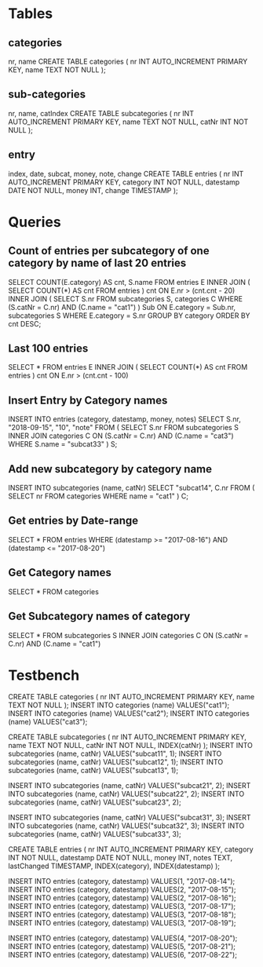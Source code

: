 Tables
======

## categories

nr, name
CREATE TABLE categories (
    nr INT AUTO_INCREMENT PRIMARY KEY,
    name TEXT NOT NULL
);

## sub-categories

nr, name, catIndex
CREATE TABLE subcategories (
    nr INT AUTO_INCREMENT PRIMARY KEY,
    name TEXT NOT NULL,
    catNr INT NOT NULL
);

## entry

index, date, subcat, money, note, change
CREATE TABLE entries (
    nr INT AUTO_INCREMENT PRIMARY KEY,
    category INT NOT NULL,
    datestamp DATE NOT NULL,
    money INT,
    change TIMESTAMP
);

Queries
=======

## Count of entries per subcategory of one category by name of last 20 entries

SELECT COUNT(E.category) AS cnt, S.name
FROM entries E
INNER JOIN (
    SELECT COUNT(*) AS cnt FROM entries
) cnt
ON E.nr > (cnt.cnt - 20)
INNER JOIN (
    SELECT S.nr 
    FROM subcategories S, categories C
    WHERE (S.catNr = C.nr) AND (C.name = "cat1")
) Sub
ON E.category = Sub.nr,
subcategories S
WHERE E.category = S.nr
GROUP BY category 
ORDER BY cnt DESC;

## Last 100 entries

SELECT * FROM entries E
INNER JOIN (
    SELECT COUNT(*) AS cnt FROM entries
) cnt
ON E.nr > (cnt.cnt - 100)

## Insert Entry by Category names

INSERT INTO entries (category, datestamp, money, notes)
SELECT S.nr, "2018-09-15", "10", "note" 
FROM (
    SELECT S.nr FROM subcategories S
    INNER JOIN categories C ON (S.catNr = C.nr) AND (C.name = "cat3")
    WHERE S.name = "subcat33"
) S;

## Add new subcategory by category name

INSERT INTO subcategories (name, catNr) SELECT "subcat14", C.nr
FROM (
    SELECT nr FROM categories
    WHERE name = "cat1"
) C;

## Get entries by Date-range

SELECT * FROM entries
WHERE (datestamp >= "2017-08-16")
AND (datestamp <= "2017-08-20")

## Get Category names

SELECT * FROM categories

## Get Subcategory names of category

SELECT * FROM subcategories S
INNER JOIN categories C ON
(S.catNr = C.nr) AND
(C.name = "cat1")


Testbench
=========

CREATE TABLE categories (
    nr INT AUTO_INCREMENT PRIMARY KEY,
    name TEXT NOT NULL
);
INSERT INTO categories (name) VALUES("cat1");
INSERT INTO categories (name) VALUES("cat2");
INSERT INTO categories (name) VALUES("cat3");

CREATE TABLE subcategories (
    nr INT AUTO_INCREMENT PRIMARY KEY,
    name TEXT NOT NULL,
    catNr INT NOT NULL,
    INDEX(catNr)
);
INSERT INTO subcategories (name, catNr) VALUES("subcat11", 1);
INSERT INTO subcategories (name, catNr) VALUES("subcat12", 1);
INSERT INTO subcategories (name, catNr) VALUES("subcat13", 1);

INSERT INTO subcategories (name, catNr) VALUES("subcat21", 2);
INSERT INTO subcategories (name, catNr) VALUES("subcat22", 2);
INSERT INTO subcategories (name, catNr) VALUES("subcat23", 2);

INSERT INTO subcategories (name, catNr) VALUES("subcat31", 3);
INSERT INTO subcategories (name, catNr) VALUES("subcat32", 3);
INSERT INTO subcategories (name, catNr) VALUES("subcat33", 3);

CREATE TABLE entries (
    nr INT AUTO_INCREMENT PRIMARY KEY,
    category INT NOT NULL,
    datestamp DATE NOT NULL,
    money INT,
    notes TEXT,
    lastChanged TIMESTAMP,
    INDEX(category),
    INDEX(datestamp)
);

INSERT INTO entries (category, datestamp) VALUES(1, "2017-08-14");
INSERT INTO entries (category, datestamp) VALUES(2, "2017-08-15");
INSERT INTO entries (category, datestamp) VALUES(2, "2017-08-16");
INSERT INTO entries (category, datestamp) VALUES(3, "2017-08-17");
INSERT INTO entries (category, datestamp) VALUES(3, "2017-08-18");
INSERT INTO entries (category, datestamp) VALUES(3, "2017-08-19");

INSERT INTO entries (category, datestamp) VALUES(4, "2017-08-20");
INSERT INTO entries (category, datestamp) VALUES(5, "2017-08-21");
INSERT INTO entries (category, datestamp) VALUES(6, "2017-08-22");
